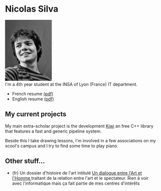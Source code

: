 <h1> Nicolas Silva </h1>
<img src='http://github.com/nical/resume/raw/master/images/portrait.jpg' border='0' />
<br/>
I'm a 4th year student at the INSA of Lyon (France) IT department.

* French resume [(pdf)](http://github.com/nical/resume/raw/master/fr/NicolasSilva.pdf)
* English resume [(pdf)](http://github.com/nical/resume/raw/master/eng/NicolasSilva.pdf)

<h2> My current projects </h2>

My main extra-scholar project is the development [Kiwi](http://github.com/nical/kiwi/) an free C++ library that features a fast and generic pipeline system.

Beside this I take drawing lessons, I'm involved in a few associations on my scool's campus and I try to find some time to play piano.

<h2> Other stuff... </h2>

<ul>
 <li> (fr) Un dossier d'histoire de l'art intitulé <a href='http://github.com/nical/resume/raw/master/misc/dialogueArtEtHomme.pdf'> Un dialogue entre l'Art et l'Homme </a> traitant de la relation entre l'art et le spectateur. Rien à voir avec l'informatique mais ça fait partie de mes centres d'intérêts </li>
</ul>
